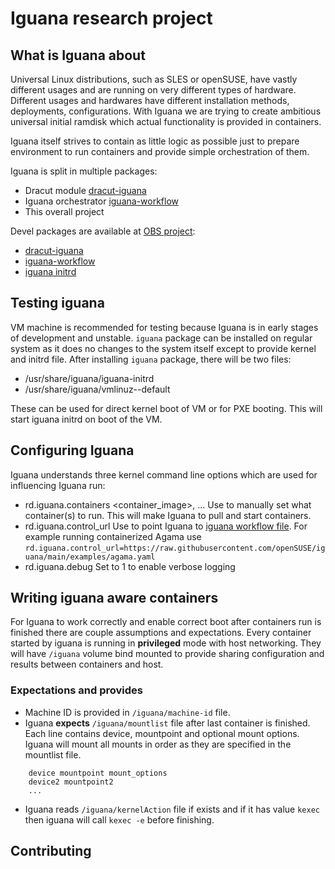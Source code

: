 # Iguana research project

## What is Iguana about

Universal Linux distributions, such as SLES or openSUSE, have vastly different usages and are running on very different types of hardware. Different usages and hardwares have different installation methods, deployments, configurations. With Iguana we are trying to create ambitious universal initial ramdisk which actual functionality is provided in containers.

Iguana itself strives to contain as little logic as possible just to prepare environment to run containers and provide simple orchestration of them.

Iguana is split in multiple packages:

- Dracut module [dracut-iguana](https://github.com/openSUSE/iguana/tree/main/dracut-iguana)
- Iguana orchestrator [iguana-workflow](https://github.com/openSUSE/iguana/tree/main/iguana-workflow)
- This overall project

Devel packages are available at [OBS project](https://build.opensuse.org/project/show/systemsmanagement:Iguana:Devel):

- [dracut-iguana](https://build.opensuse.org/package/show/systemsmanagement:Iguana:Devel/dracut-iguana)
- [iguana-workflow](https://build.opensuse.org/package/show/systemsmanagement:Iguana:Devel/iguana-workflow)
- [iguana initrd](https://build.opensuse.org/package/show/systemsmanagement:Iguana:Devel/iguana)

## Testing iguana

VM machine is recommended for testing because Iguana is in early stages of development and unstable.
`iguana` package can be installed on regular system as it does no changes to the system itself except to provide kernel and initrd file.
After installing `iguana` package, there will be two files:

- /usr/share/iguana/iguana-initrd
- /usr/share/iguana/vmlinuz-<version>-default

These can be used for direct kernel boot of VM or for PXE booting. This will start iguana initrd on boot of the VM.

## Configuring Iguana

Iguana understands three kernel command line options which are used for influencing Iguana run:

- rd.iguana.containers <container_image>, ...
    Use to manually set what container(s) to run. This will make Iguana to pull and start containers.
- rd.iguana.control_url
    Use to point Iguana to [iguana workflow file](https://github.com/openSUSE/iguana/blob/main/iguana-workflow/Workflow.md). For example running containerized Agama use `rd.iguana.control_url=https://raw.githubusercontent.com/openSUSE/iguana/main/examples/agama.yaml`
- rd.iguana.debug
    Set to 1 to enable verbose logging


## Writing iguana aware containers

For Iguana to work correctly and enable correct boot after containers run is finished there are couple assumptions and expectations.
Every container started by iguana is running in **privileged** mode with host networking. They will have `/iguana` volume bind mounted to provide sharing configuration and results between containers and host.

### Expectations and provides

- Machine ID is provided in `/iguana/machine-id` file.
- Iguana **expects** `/iguana/mountlist` file after last container is finished. Each line contains device, mountpoint and optional mount options. Iguana will mount all mounts in order as they are specified in the mountlist file.

```
    device mountpoint mount_options
    device2 mountpoint2
    ...
```

- Iguana reads `/iguana/kernelAction` file if exists and if it has value `kexec` then iguana will call `kexec -e` before finishing.

## Contributing

